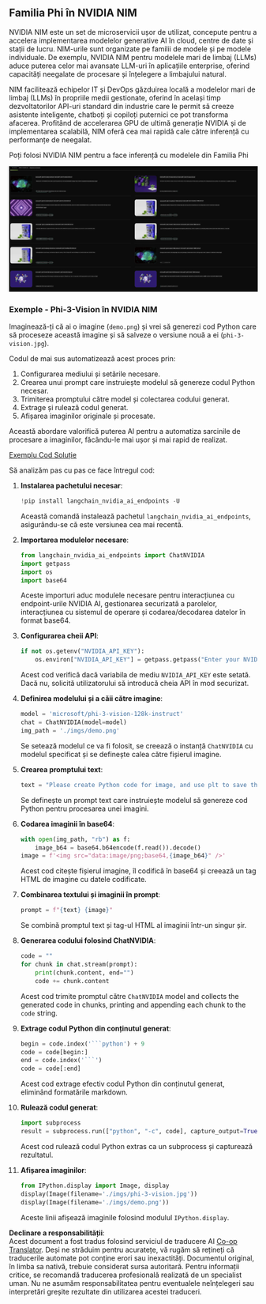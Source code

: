 <!--
CO_OP_TRANSLATOR_METADATA:
{
  "original_hash": "7b08e277df2a9307f861ae54bc30c772",
  "translation_date": "2025-05-09T10:02:47+00:00",
  "source_file": "md/01.Introduction/02/06.NVIDIA.md",
  "language_code": "ro"
}
-->
## Familia Phi în NVIDIA NIM

NVIDIA NIM este un set de microservicii ușor de utilizat, concepute pentru a accelera implementarea modelelor generative AI în cloud, centre de date și stații de lucru. NIM-urile sunt organizate pe familii de modele și pe modele individuale. De exemplu, NVIDIA NIM pentru modelele mari de limbaj (LLMs) aduce puterea celor mai avansate LLM-uri în aplicațiile enterprise, oferind capacități neegalate de procesare și înțelegere a limbajului natural.

NIM facilitează echipelor IT și DevOps găzduirea locală a modelelor mari de limbaj (LLMs) în propriile medii gestionate, oferind în același timp dezvoltatorilor API-uri standard din industrie care le permit să creeze asistente inteligente, chatboți și copiloți puternici ce pot transforma afacerea. Profitând de accelerarea GPU de ultimă generație NVIDIA și de implementarea scalabilă, NIM oferă cea mai rapidă cale către inferență cu performanțe de neegalat.

Poți folosi NVIDIA NIM pentru a face inferență cu modelele din Familia Phi

![nim](../../../../../translated_images/Phi-NIM.45af94d89220fbbbc85f8da0379150a29cc88c3dd8ec417b1d3b7237bbe1c58a.ro.png)

### **Exemple - Phi-3-Vision în NVIDIA NIM**

Imaginează-ți că ai o imagine (`demo.png`) și vrei să generezi cod Python care să proceseze această imagine și să salveze o versiune nouă a ei (`phi-3-vision.jpg`).

Codul de mai sus automatizează acest proces prin:

1. Configurarea mediului și setările necesare.
2. Crearea unui prompt care instruiește modelul să genereze codul Python necesar.
3. Trimiterea promptului către model și colectarea codului generat.
4. Extrage și rulează codul generat.
5. Afișarea imaginilor originale și procesate.

Această abordare valorifică puterea AI pentru a automatiza sarcinile de procesare a imaginilor, făcându-le mai ușor și mai rapid de realizat.

[Exemplu Cod Soluție](../../../../../code/06.E2E/E2E_Nvidia_NIM_Phi3_Vision.ipynb)

Să analizăm pas cu pas ce face întregul cod:

1. **Instalarea pachetului necesar**:
    ```python
    !pip install langchain_nvidia_ai_endpoints -U
    ```  
    Această comandă instalează pachetul `langchain_nvidia_ai_endpoints`, asigurându-se că este versiunea cea mai recentă.

2. **Importarea modulelor necesare**:
    ```python
    from langchain_nvidia_ai_endpoints import ChatNVIDIA
    import getpass
    import os
    import base64
    ```  
    Aceste importuri aduc modulele necesare pentru interacțiunea cu endpoint-urile NVIDIA AI, gestionarea securizată a parolelor, interacțiunea cu sistemul de operare și codarea/decodarea datelor în format base64.

3. **Configurarea cheii API**:
    ```python
    if not os.getenv("NVIDIA_API_KEY"):
        os.environ["NVIDIA_API_KEY"] = getpass.getpass("Enter your NVIDIA API key: ")
    ```  
    Acest cod verifică dacă variabila de mediu `NVIDIA_API_KEY` este setată. Dacă nu, solicită utilizatorului să introducă cheia API în mod securizat.

4. **Definirea modelului și a căii către imagine**:
    ```python
    model = 'microsoft/phi-3-vision-128k-instruct'
    chat = ChatNVIDIA(model=model)
    img_path = './imgs/demo.png'
    ```  
    Se setează modelul ce va fi folosit, se creează o instanță `ChatNVIDIA` cu modelul specificat și se definește calea către fișierul imagine.

5. **Crearea promptului text**:
    ```python
    text = "Please create Python code for image, and use plt to save the new picture under imgs/ and name it phi-3-vision.jpg."
    ```  
    Se definește un prompt text care instruiește modelul să genereze cod Python pentru procesarea unei imagini.

6. **Codarea imaginii în base64**:
    ```python
    with open(img_path, "rb") as f:
        image_b64 = base64.b64encode(f.read()).decode()
    image = f'<img src="data:image/png;base64,{image_b64}" />'
    ```  
    Acest cod citește fișierul imagine, îl codifică în base64 și creează un tag HTML de imagine cu datele codificate.

7. **Combinarea textului și imaginii în prompt**:
    ```python
    prompt = f"{text} {image}"
    ```  
    Se combină promptul text și tag-ul HTML al imaginii într-un singur șir.

8. **Generarea codului folosind ChatNVIDIA**:
    ```python
    code = ""
    for chunk in chat.stream(prompt):
        print(chunk.content, end="")
        code += chunk.content
    ```  
    Acest cod trimite promptul către `ChatNVIDIA` model and collects the generated code in chunks, printing and appending each chunk to the `code` string.

9. **Extrage codul Python din conținutul generat**:
    ```python
    begin = code.index('```python') + 9  
    code = code[begin:]  
    end = code.index('```')
    code = code[:end]
    ```  
    Acest cod extrage efectiv codul Python din conținutul generat, eliminând formatările markdown.

10. **Rulează codul generat**:
    ```python
    import subprocess
    result = subprocess.run(["python", "-c", code], capture_output=True)
    ```  
    Acest cod rulează codul Python extras ca un subprocess și capturează rezultatul.

11. **Afișarea imaginilor**:
    ```python
    from IPython.display import Image, display
    display(Image(filename='./imgs/phi-3-vision.jpg'))
    display(Image(filename='./imgs/demo.png'))
    ```  
    Aceste linii afișează imaginile folosind modulul `IPython.display`.

**Declinare a responsabilității**:  
Acest document a fost tradus folosind serviciul de traducere AI [Co-op Translator](https://github.com/Azure/co-op-translator). Deși ne străduim pentru acuratețe, vă rugăm să rețineți că traducerile automate pot conține erori sau inexactități. Documentul original, în limba sa nativă, trebuie considerat sursa autoritară. Pentru informații critice, se recomandă traducerea profesională realizată de un specialist uman. Nu ne asumăm responsabilitatea pentru eventualele neînțelegeri sau interpretări greșite rezultate din utilizarea acestei traduceri.